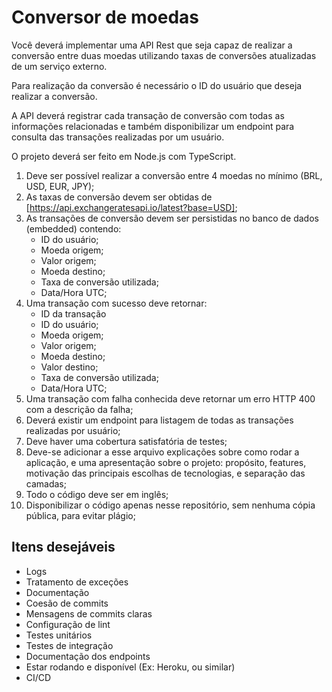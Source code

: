 # Conversor de moedas

Você deverá implementar uma API Rest que seja capaz de realizar a conversão entre duas moedas
utilizando taxas de conversões atualizadas de um serviço externo.

Para realização da conversão é necessário o ID do usuário que deseja realizar a conversão.

A API deverá registrar cada transação de conversão com todas as informações relacionadas e também
disponibilizar um endpoint para consulta das transações realizadas por um usuário.

O projeto deverá ser feito em Node.js com TypeScript.

1. Deve ser possível realizar a conversão entre 4 moedas no mínimo (BRL, USD, EUR, JPY);
1. As taxas de conversão devem ser obtidas de [https://api.exchangeratesapi.io/latest?base=USD];
1. As transações de conversão devem ser persistidas no banco de dados (embedded) contendo:
    * ID do usuário;
    * Moeda origem;
    * Valor origem;
    * Moeda destino;
    * Taxa de conversão utilizada;
    * Data/Hora UTC;
1. Uma transação com sucesso deve retornar:
    * ID da transação
    * ID do usuário;
    * Moeda origem;
    * Valor origem;
    * Moeda destino;
    * Valor destino;
    * Taxa de conversão utilizada;
    * Data/Hora UTC;
1. Uma transação com falha conhecida deve retornar um erro HTTP 400 com a descrição da falha;
1. Deverá existir um endpoint para listagem de todas as transações realizadas por usuário;
1. Deve haver uma cobertura satisfatória de testes;
1. Deve-se adicionar a esse arquivo explicações sobre como rodar a aplicação, e uma apresentação sobre o
projeto: propósito, features, motivação das principais escolhas de tecnologias, e separação das camadas;
1. Todo o código deve ser em inglês;
1. Disponibilizar o código apenas nesse repositório, sem nenhuma cópia pública, para evitar plágio;

## Itens desejáveis
* Logs
* Tratamento de exceções
* Documentação
* Coesão de commits
* Mensagens de commits claras
* Configuração de lint
* Testes unitários
* Testes de integração
* Documentação dos endpoints
* Estar rodando e disponível (Ex: Heroku, ou similar)
* CI/CD

